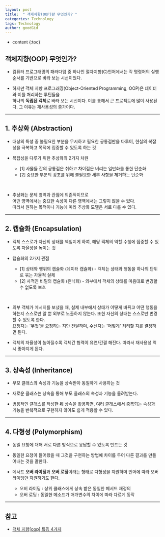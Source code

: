 ```yaml
---
layout: post
title:  " 객제치향(OOP)란 무엇인가? "
categories: Technology
tags: Technology
author: goodGid
---
```

* content
{:toc}

## 객체지향(OOP) 무엇인가?

* 컴퓨터 프로그래밍의 패러다임 중 하나인 절차지향(C)언어에서는 각 명령어의 실행 순서를 기반으로 바라 보는 시선이었다.

* 하지만 객체 지향 프로그래밍(Object-Oriented Programming, OOP)은 데이터와 이를 처리하는 루틴들을 <br> 하나의 **독립된 객체**로 바라 보는 시선이다. 이를 통해서 큰 프로젝트에 많이 사용된다. 그 이유는 재사용성의 증가이다. 








---


## 1. 추상화 (Abstraction)

* 대상의 특성 중 불필요한 부분을 무시하고 필요한 공통점만을 다루어, 현실의 복잡성을 극복하고 목적에 집중할 수 있도록 하는 것

* 복잡성을 다루기 위한 추상화의 2가지 차원
    - [1] 사물들 간의 공통점은 취하고 차이점은 버리는 일반화를 통한 단순화
    - [2] 중요한 부분의 강조를 위해 불필요한 세부 사항을 제거하는 단순화

<br> 

* 추상화는 문제 영역과 관점에 의존적이므로 <br> 어떤 영역에서는 중요한 속성이 다른 영역에서는 그렇지 않을 수 있다. <br> 따라서 원하는 목적이나 기능에 따라 추상화 모델은 서로 다를 수 있다. 


---

## 2. 캡슐화 (Encapsulation)

* 객체 스스로가 자신의 상태를 책임지게 하여, 해당 객체의 역할 수행에 집중할 수 있도록 자율성을 높이는 것

* 캡슐화의 2가지 관점
    - [1] 상태와 행위의 캡슐화 (데이터 캡슐화) - 객체는 상태와 행동을 하나의 단위로 묶는 자율적 실체
    - [2] 사적인 비밀의 캡슐화 (은닉화) - 외부에서 객체의 상태를 마음대로 변경할 수 없도록 보호

<br>

* 외부 객체가 메시지를 보냈을 때, 실제 내부에서 상태가 어떻게 바뀌고 어떤 행동을 하는지 스스로만 알 뿐 외부로 노출하지 않는다. 또한 자신의 상태는 스스로만 변경할 수 있도록 한다. <br> 요청자는 '무엇'을 요청하는 지만 전달하며, 수신자는 '어떻게' 처리할 지를 결정하면 된다.

* 객체의 자율성이 높아질수록 객체간 협력이 유연/간결 해진다. 따라서 재사용성 역시 좋아지게 된다.

---

## 3. 상속성 (Inheritance)

* 부모 클래스의 속성과 기능을 상속받아 동일하게 사용하는 것

* 새로운 클래스는 상속을 통해 부모 클래스의 속성과 기능을 물려받는다.

* 범용적인 클래스를 작성한 뒤 상속을 활용하면, 여러 클래스에서 중복되는 속성과 기능을 반복적으로 구현하지 않아도 쉽게 적용할 수 있다.

---

## 4. 다형성 (Polymorphism)

* 동일 요청에 대해 서로 다른 방식으로 응답할 수 있도록 만드는 것

* 동일한 요청이 들어왔을 때 그것을 구현하는 방법에 차이를 두어 다른 결과를 만들어내는 것을 말한다.

* 메서드 **오버 라이딩**과 **오버 로딩**이라는 형태로 다형성을 지원하며 언어에 따라 오버라이딩만 지원하기도 한다.
    - 오버 라이딩 : 상위 클래스에게 상속 받은 동일한 메서드 재정의
    - 오버 로딩 : 동일한 메소드가 매개변수의 차이에 따라 다르게 동작










---

## 참고

* [객체 지향[oop] 특징 4가지](http://richong.tistory.com/122)